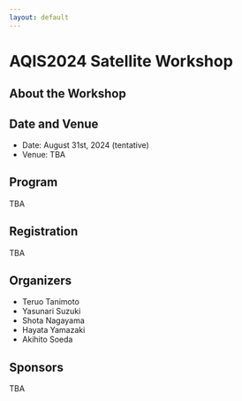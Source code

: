 ```yaml
---
layout: default
---
```


# AQIS2024 Satellite Workshop

## About the Workshop

## Date and Venue
- Date: August 31st, 2024 (tentative)
- Venue: TBA

## Program
TBA

## Registration
TBA

## Organizers
- Teruo Tanimoto
- Yasunari Suzuki
- Shota Nagayama
- Hayata Yamazaki
- Akihito Soeda

## Sponsors
TBA
